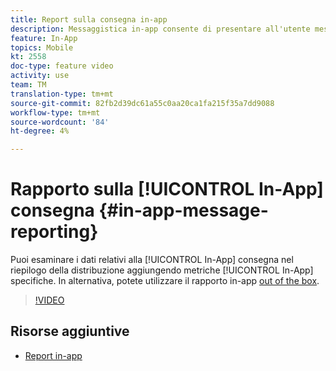 ```yaml
---
title: Report sulla consegna in-app
description: Messaggistica in-app consente di presentare all'utente messaggi in-app contestualmente pertinenti in risposta al comportamento in tempo reale di un cliente all'interno dell'applicazione mobile.
feature: In-App
topics: Mobile
kt: 2558
doc-type: feature video
activity: use
team: TM
translation-type: tm+mt
source-git-commit: 82fb2d39dc61a55c0aa20ca1fa215f35a7dd9088
workflow-type: tm+mt
source-wordcount: '84'
ht-degree: 4%

---
```


# Rapporto sulla [!UICONTROL In-App] consegna {#in-app-message-reporting}

Puoi esaminare i dati relativi alla [!UICONTROL In-App] consegna nel riepilogo della distribuzione aggiungendo metriche [!UICONTROL In-App] specifiche. In alternativa, potete utilizzare il rapporto in-app [out of the box](https://docs.adobe.com/content/help/en/campaign-standard/using/reporting/list-of-reports/in-app-report.html).

>[!VIDEO](https://video.tv.adobe.com/v/26412?quality=12)

## Risorse aggiuntive

* [Report in-app](https://docs.adobe.com/content/help/en/campaign-standard/using/reporting/list-of-reports/in-app-report.html)
